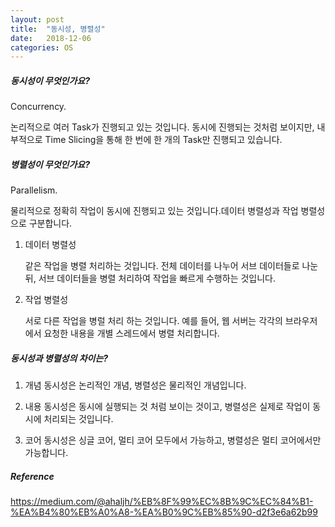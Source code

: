 ```yaml
---
layout: post
title:  "동시성, 병렬성"
date:   2018-12-06
categories: OS
---
```


##### 동시성이 무엇인가요?

Concurrency. 

논리적으로 여러 Task가 진행되고 있는 것입니다. 동시에 진행되는 것처럼 보이지만, 내부적으로 Time Slicing을 통해 한 번에 한 개의 Task만 진행되고 있습니다.

##### 병렬성이 무엇인가요?

Parallelism. 

물리적으로 정확히 작업이 동시에 진행되고 있는 것입니다.데이터 병렬성과 작업 병렬성으로 구분합니다.

1. 데이터 병렬성

   같은 작업을 병렬 처리하는 것입니다. 전체 데이터를 나누어 서브 데이터들로 나눈 뒤, 서브 데이터들을 병렬 처리하여 작업을 빠르게 수행하는 것입니다.

2. 작업 병렬성

   서로 다른 작업을 병럴 처리 하는 것입니다. 예를 들어, 웹 서버는 각각의 브라우저에서 요청한 내용을 개별 스레드에서 병렬 처리합니다.

##### 동시성과 병렬성의 차이는?

1. 개념
동시성은 논리적인 개념, 병렬성은 물리적인 개념입니다.

2. 내용
동시성은 동시에 실행되는 것 처럼 보이는 것이고, 병렬성은 실제로 작업이 동시에 처리되는 것입니다.

3. 코어
동시성은 싱글 코어, 멀티 코어 모두에서 가능하고, 병렬성은 멀티 코어에서만 가능합니다.

##### Reference

<https://medium.com/@ahaljh/%EB%8F%99%EC%8B%9C%EC%84%B1-%EA%B4%80%EB%A0%A8-%EA%B0%9C%EB%85%90-d2f3e6a62b99>